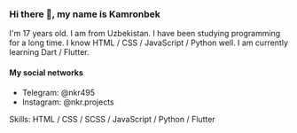 ### Hi there 👋, my name is Kamronbek
I'm 17 years old. I am from Uzbekistan. I have been studying programming for a long time. I know HTML / CSS / JavaScript / Python well. I am currently learning Dart / Flutter.

#### My social networks
- Telegram: @nkr495
- Instagram: @nkr.projects

Skills: HTML / CSS / SCSS / JavaScript / Python / Flutter


